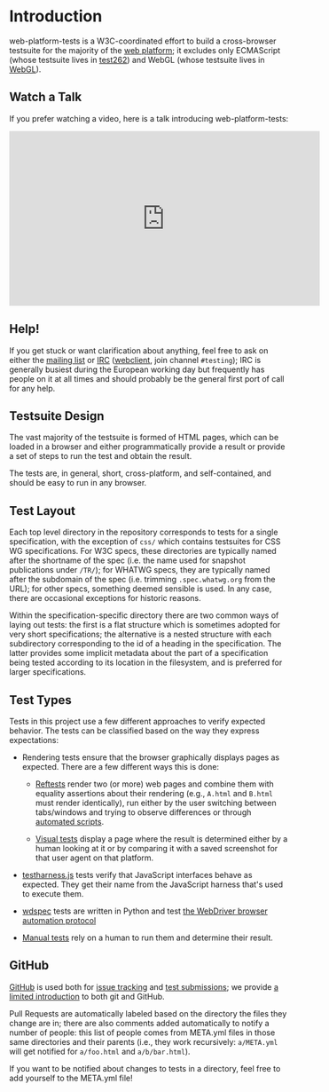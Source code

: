 # Introduction

web-platform-tests is a W3C-coordinated effort to build a
cross-browser testsuite for the majority of
the [web platform][web-platform]; it excludes only ECMAScript (whose
testsuite lives in [test262][test262]) and WebGL (whose testsuite
lives in [WebGL][WebGL]).

## Watch a Talk

If you prefer watching a video, here is a talk introducing web-platform-tests:

<iframe width="560" height="315" src="https://www.youtube.com/embed/XnfE3MfH5hQ" frameborder="0" allow="autoplay; encrypted-media" allowfullscreen></iframe>

## Help!

If you get stuck or want clarification about anything, feel free to
ask on either the [mailing list][public-test-infra] or [IRC][]
([webclient][web irc], join channel `#testing`); IRC is generally
busiest during the European working day but frequently has people on
it at all times and should probably be the general first port of call
for any help.


## Testsuite Design

The vast majority of the testsuite is formed of HTML pages, which can
be loaded in a browser and either programmatically provide a result or
provide a set of steps to run the test and obtain the result.

The tests are, in general, short, cross-platform, and self-contained,
and should be easy to run in any browser.


## Test Layout

Each top level directory in the repository corresponds to tests for a
single specification, with the exception of `css/` which contains
testsuites for CSS WG specifications. For W3C specs, these directories
are typically named after the shortname of the spec (i.e. the name
used for snapshot publications under `/TR/`); for WHATWG specs, they
are typically named after the subdomain of the spec (i.e. trimming
`.spec.whatwg.org` from the URL); for other specs, something deemed
sensible is used. In any case, there are occasional exceptions for
historic reasons.

Within the specification-specific directory there are two common ways
of laying out tests: the first is a flat structure which is sometimes
adopted for very short specifications; the alternative is a nested
structure with each subdirectory corresponding to the id of a heading
in the specification. The latter provides some implicit metadata about
the part of a specification being tested according to its location in
the filesystem, and is preferred for larger specifications.


## Test Types

Tests in this project use a few different approaches to verify expected
behavior. The tests can be classified based on the way they express
expectations:

* Rendering tests ensure that the browser graphically displays pages as
  expected. There are a few different ways this is done:

  * [Reftests][] render two (or more) web pages and combine them with equality
    assertions about their rendering (e.g., `A.html` and `B.html` must render
    identically), run either by the user switching between tabs/windows and
    trying to observe differences or through [automated
    scripts][running-from-local-system].

  * [Visual tests][visual] display a page where the result is determined either
    by a human looking at it or by comparing it with a saved screenshot for
    that user agent on that platform.

* [testharness.js][] tests verify that JavaScript interfaces behave as
  expected. They get their name from the JavaScript harness that's used to
  execute them.

* [wdspec][] tests are written in Python and test [the WebDriver browser
  automation protocol](https://w3c.github.io/webdriver/)

* [Manual tests][manual] rely on a human to run them and determine their
  result.

## GitHub

[GitHub](https://github.com/web-platform-tests/wpt/) is used both for [issue tracking](https://github.com/web-platform-tests/wpt/issues) and [test submissions](https://github.com/web-platform-tests/wpt/pulls); we
provide [a limited introduction][github-intro] to both git and
GitHub.

Pull Requests are automatically labeled based on the directory the
files they change are in; there are also comments added automatically
to notify a number of people: this list of people comes from META.yml
files in those same directories and their parents (i.e., they work
recursively: `a/META.yml` will get notified for `a/foo.html` and
`a/b/bar.html`).

If you want to be notified about changes to tests in a directory, feel
free to add yourself to the META.yml file!

[web-platform]: https://platform.html5.org
[test262]: https://github.com/tc39/test262
[webgl]: https://github.com/KhronosGroup/WebGL
[public-test-infra]: https://lists.w3.org/Archives/Public/public-test-infra/
[IRC]: irc://irc.w3.org:6667/testing
[web irc]: http://irc.w3.org

[reftests]: writing-tests/reftests
[testharness.js]: writing-tests/testharness
[visual]: writing-tests/visual
[manual]: writing-tests/manual
[github-intro]: appendix/github-intro
[running-from-local-system]: running-tests/from-local-system
[wdspec]: writing-tests/wdspec
